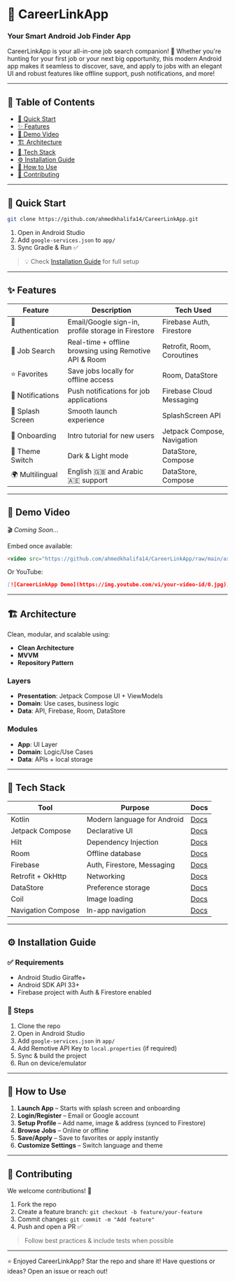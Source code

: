 
# 🚀 CareerLinkApp
### Your Smart Android Job Finder App

CareerLinkApp is your all-in-one job search companion! 🚀 Whether you're hunting for your first job or your next big opportunity, this modern Android app makes it seamless to discover, save, and apply to jobs with an elegant UI and robust features like offline support, push notifications, and more!

---

## 📌 Table of Contents
- [🏁 Quick Start](#-quick-start)
- [✨ Features](#-features)
- [🎥 Demo Video](#-demo-video)
- [🏗️ Architecture](#-architecture)
- [🧰 Tech Stack](#-tech-stack)
- [⚙️ Installation Guide](#-installation-guide)
- [📱 How to Use](#-how-to-use)
- [🤝 Contributing](#-contributing)

---

## 🏁 Quick Start
```bash
git clone https://github.com/ahmedkhalifa14/CareerLinkApp.git
```
1. Open in Android Studio
2. Add `google-services.json` to `app/`
3. Sync Gradle & Run ✅

> 💡 Check [Installation Guide](#-installation-guide) for full setup

---

## ✨ Features
| Feature           | Description                                                               | Tech Used                      |
|------------------|---------------------------------------------------------------------------|-------------------------------|
| 🔐 Authentication | Email/Google sign-in, profile storage in Firestore                      | Firebase Auth, Firestore      |
| 🔎 Job Search     | Real-time + offline browsing using Remotive API & Room                  | Retrofit, Room, Coroutines    |
| ⭐ Favorites      | Save jobs locally for offline access                                    | Room, DataStore               |
| 📩 Notifications  | Push notifications for job applications                                 | Firebase Cloud Messaging      |
| 🎉 Splash Screen  | Smooth launch experience                                                | SplashScreen API              |
| 🚀 Onboarding     | Intro tutorial for new users                                             | Jetpack Compose, Navigation   |
| 🌙 Theme Switch   | Dark & Light mode                                                        | DataStore, Compose            |
| 🌍 Multilingual   | English 🇬🇧 and Arabic 🇦🇪 support                                       | DataStore, Compose            |

---

## 🎥 Demo Video
🎬 *Coming Soon...*

Embed once available:
```html
<video src="https://github.com/ahmedkhalifa14/CareerLinkApp/raw/main/assets/demo.mp4" controls width="600"></video>
```
Or YouTube:
```md
[![CareerLinkApp Demo](https://img.youtube.com/vi/your-video-id/0.jpg)](https://www.youtube.com/watch?v=your-video-id)
```

---

## 🏗️ Architecture
Clean, modular, and scalable using:
- **Clean Architecture**
- **MVVM**
- **Repository Pattern**

### Layers
- **Presentation**: Jetpack Compose UI + ViewModels
- **Domain**: Use cases, business logic
- **Data**: API, Firebase, Room, DataStore

### Modules
- **App**: UI Layer
- **Domain**: Logic/Use Cases
- **Data**: APIs + local storage

---

## 🧰 Tech Stack
| Tool              | Purpose                          | Docs |
|-------------------|----------------------------------|------|
| Kotlin            | Modern language for Android      | [Docs](https://kotlinlang.org) |
| Jetpack Compose   | Declarative UI                   | [Docs](https://developer.android.com/jetpack/compose) |
| Hilt              | Dependency Injection             | [Docs](https://dagger.dev/hilt) |
| Room              | Offline database                 | [Docs](https://developer.android.com/jetpack/androidx/releases/room) |
| Firebase          | Auth, Firestore, Messaging       | [Docs](https://firebase.google.com/docs) |
| Retrofit + OkHttp | Networking                       | [Docs](https://square.github.io/retrofit/) |
| DataStore         | Preference storage               | [Docs](https://developer.android.com/topic/libraries/architecture/datastore) |
| Coil              | Image loading                    | [Docs](https://coil-kt.github.io/coil/) |
| Navigation Compose| In-app navigation                | [Docs](https://developer.android.com/jetpack/compose/navigation) |

---

## ⚙️ Installation Guide
### ✅ Requirements
- Android Studio Giraffe+
- Android SDK API 33+
- Firebase project with Auth & Firestore enabled

### 🚀 Steps
1. Clone the repo
2. Open in Android Studio
3. Add `google-services.json` in `app/`
4. Add Remotive API Key to `local.properties` (if required)
5. Sync & build the project
6. Run on device/emulator

---

## 📱 How to Use
1. **Launch App** – Starts with splash screen and onboarding
2. **Login/Register** – Email or Google account
3. **Setup Profile** – Add name, image & address (synced to Firestore)
4. **Browse Jobs** – Online or offline
5. **Save/Apply** – Save to favorites or apply instantly
6. **Customize Settings** – Switch language and theme

---

## 🤝 Contributing
We welcome contributions! 🎉

1. Fork the repo
2. Create a feature branch: `git checkout -b feature/your-feature`
3. Commit changes: `git commit -m "Add feature"`
4. Push and open a PR ✅

> Follow best practices & include tests when possible

---

⭐ Enjoyed CareerLinkApp? Star the repo and share it! Have questions or ideas? Open an issue or reach out!

